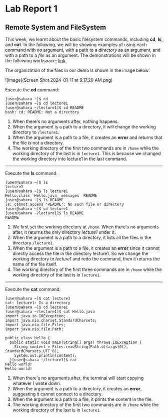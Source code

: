 # Lab Report 1
## Remote System and FileSystem

This week, we learnt about the basic filesystem commands, including **cd**, **ls**, and **cat**.
In the following, we will be showing examples of using each command with *no* argument, with a path to a *directory* as an argument, and with a path to a *file* as an argument. 
The demonstrations will be shown in the following workspace: [link](https://edstem.org/us/courses/51148/workspaces/potvx6SYlBTZfdQa0SO0soDHoPkfwHEa).

The organization of the files in our demo is shown in the image below:

![image](Screen Shot 2024-01-11 at 9.17.20 AM.png)

Execute the **cd** command:
```
[user@sahara ~]$ cd
[user@sahara ~]$ cd lecture1
[user@sahara ~/lecture1]$ cd README
bash: cd: README: Not a directory
```
1. When there's no arguments after, nothing happens. 
2. When the argument is a path to a directory, it will change the working directory to `/lecture1`.
3. When the argument is a path to a file, it creates an **error** and returns that the file is not a directory.
4. The working directory of the first two commands are in `/home` while the working directory of the last is in `lecture1`. This is because we changed the working directory into lecture1 in the last command.
***

Execute the **ls** command:
```
[user@sahara ~]$ ls
lecture1
[user@sahara ~]$ ls lecture1
Hello.class  Hello.java  messages  README
[user@sahara ~]$ ls README
ls: cannot access 'README': No such file or directory
[user@sahara ~]$ cd lecture1
[user@sahara ~/lecture1]$ ls README
README
```
1. We first set the working directory at `/home`. When there's no arguments after, it returns the only directory *lecture1* under it. 
2. When the argument is a path to a directory, it lists all the files in the directory `/lecture1`.
3. When the argument is a path to a file, it creates an **error** since it cannot directly access the file in the directory lecture1. So we change the working directory to *lecture1* and redo the command, then it returns the name of the file itself.
4. The working directory of the first three commands are in `/home` while the working directory of the last is in `lecture1`.
***

Execute the **cat** command:
```
[user@sahara ~]$ cat lecture1
cat: lecture1: Is a directory
[user@sahara ~]$ cd lecture1
[user@sahara ~/lecture1]$ cat Hello.java
import java.io.IOException;
import java.nio.charset.StandardCharsets;
import java.nio.file.Files;
import java.nio.file.Path;

public class Hello {
  public static void main(String[] args) throws IOException {
    String content = Files.readString(Path.of(args[0]), StandardCharsets.UTF_8);    
    System.out.println(content);
  }[user@sahara ~/lecture1]$ cat
Hello world!
Hello world!
```
1. When there's no arguments after, the terminal will start copying whatever I wrote down. 
2. When the argument is a path to a directory, it creates an **error**, suggesting it cannot connect to a directory.
3. When the argument is a path to a file,  it prints the content in the file.
4. The working directory of the first two commands are in `/home` while the working directory of the last is in `lecture1`.
